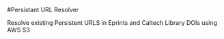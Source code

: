 #Persistant URL Resolver

Resolve existing Persistent URLS in Eprints and Caltech Library DOIs using AWS
S3
